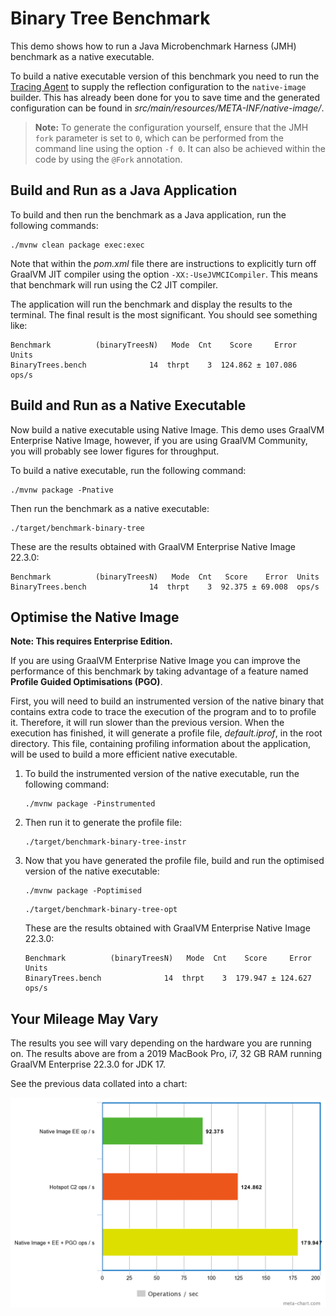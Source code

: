 # Binary Tree Benchmark 

This demo shows how to run a Java Microbenchmark Harness (JMH) benchmark as a native executable.

To build a native executable version of this benchmark you need to run the [Tracing Agent](https://www.graalvm.org/dev/reference-manual/native-image/metadata/AutomaticMetadataCollection/) to supply the reflection configuration to the `native-image` builder. This has already been done for you to save time and the generated 
configuration can be found in _src/main/resources/META-INF/native-image/_.

> **Note:** To generate the configuration yourself, ensure that the JMH `fork` parameter is set to `0`, which can be performed from the command line using the option  `-f 0`. It can also be achieved within the code by using the `@Fork` annotation.

## Build and Run as a Java Application

To build and then run the benchmark as a Java application, run the following commands:

```shell
./mvnw clean package exec:exec
```

Note that within the _pom.xml_ file there are instructions to explicitly turn off GraalVM JIT compiler using the option `-XX:-UseJVMCICompiler`. 
This means that benchmark will run using the C2 JIT compiler.

The application will run the benchmark and display the results to the terminal. The final result is the most significant. You should see something like:

```shell
Benchmark          (binaryTreesN)   Mode  Cnt    Score     Error  Units
BinaryTrees.bench              14  thrpt    3  124.862 ± 107.086  ops/s
```

## Build and Run as a Native Executable

Now build a native executable using Native Image. This demo uses GraalVM Enterprise Native Image, however, if you are using GraalVM Community, you will probably see lower figures for throughput.

To build a native executable, run the following command:
```shell
./mvnw package -Pnative
```

Then run the benchmark as a native executable: 
```shell
./target/benchmark-binary-tree
```

These are the results obtained with GraalVM Enterprise Native Image 22.3.0:

```shell
Benchmark          (binaryTreesN)   Mode  Cnt   Score    Error  Units
BinaryTrees.bench              14  thrpt    3  92.375 ± 69.008  ops/s
```

## Optimise the Native Image

**Note: This requires Enterprise Edition.**

If you are using GraalVM Enterprise Native Image you can improve the performance of this benchmark by taking 
advantage of a feature named **Profile Guided Optimisations (PGO)**.

First, you will need to build an instrumented version of the native binary that contains extra code to trace the 
execution of the program and to to profile it. Therefore, it will run slower than the previous version. 
When the execution has finished, it will generate a profile file, _default.iprof_, in the root directory. 
This file, containing profiling information about the application, will be used to build a more efficient native executable.

1. To build the instrumented version of the native executable, run the following command:
    ```shell
    ./mvnw package -Pinstrumented
    ```

2. Then run it to generate the profile file:
    ```shell
    ./target/benchmark-binary-tree-instr
    ```

3. Now that you have generated the profile file, build and run the optimised version of the native executable:
    ```shell
    ./mvnw package -Poptimised
    ```
    ```shell
    ./target/benchmark-binary-tree-opt
    ```
    These are the results obtained with GraalVM Enterprise Native Image 22.3.0:
    ```shell
    Benchmark          (binaryTreesN)   Mode  Cnt    Score     Error  Units
    BinaryTrees.bench              14  thrpt    3  179.947 ± 124.627  ops/s
    ```

## Your Mileage May Vary

The results you see will vary depending on the hardware you are running on. The results above are from a 2019 MacBook Pro, i7, 32 GB RAM
running GraalVM Enterprise 22.3.0 for JDK 17.

See the previous data collated into a chart:

![Binary Tree Benchmark](./images/benchmark-binary-tree.png)